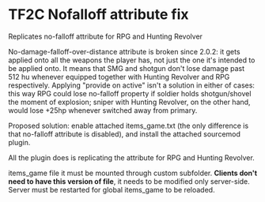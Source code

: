 # TF2C Nofalloff attribute fix
Replicates no-falloff attribute for RPG and Hunting Revolver

No-damage-falloff-over-distance attribute is broken since 2.0.2: it gets applied onto all the weapons the player has, not just the one it's intended to be applied onto.
It means that SMG and shotgun don't lose damage past 512 hu whenever equipped together with Hunting Revolver and RPG respectively.
Applying "provide on active" isn't a solution in either of cases: this way RPG could lose no-falloff property if soldier holds shotgun/shovel the moment of explosion; sniper with Hunting Revolver, on the other hand, would lose +25hp whenever switched away from primary.

Proposed solution: enable attached items_game.txt (the only difference is that no-falloff attribute is disabled), and install the attached sourcemod plugin.

All the plugin does is replicating the attribute for RPG and Hunting Revolver.

items_game file it must be mounted through custom subfolder.
**Clients don't need to have this version of file**, it needs to be modified only server-side.
Server must be restarted for global items_game to be reloaded.
